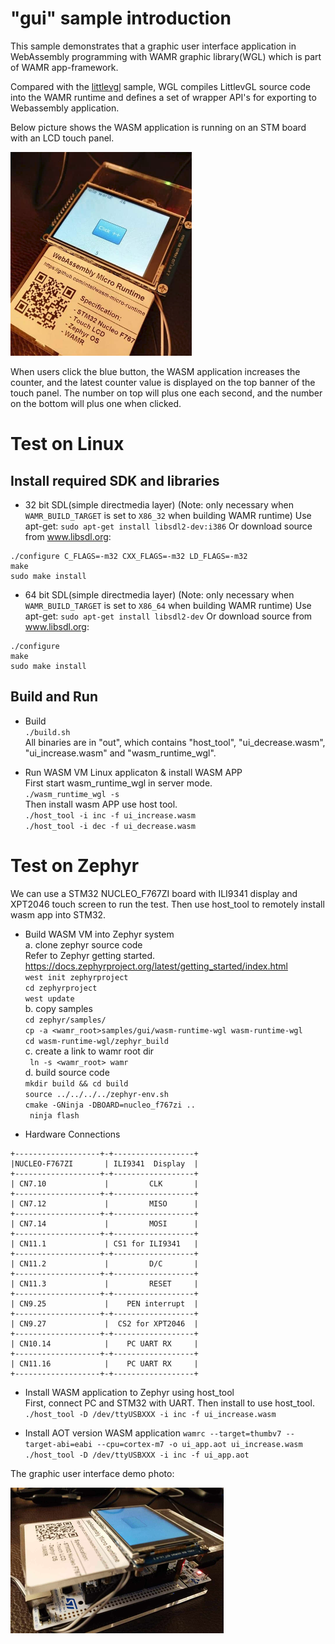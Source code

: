 "gui" sample introduction
==============
This sample demonstrates that a graphic user interface application in WebAssembly programming with WAMR graphic library(WGL)  which is part of WAMR app-framework. 

Compared with the [littlevgl](../littlevgl) sample, WGL compiles LittlevGL source code into the WAMR runtime and defines a set of wrapper API's for exporting to Webassembly application.


Below picture shows the WASM application is running on an STM board with an LCD touch panel.


![WAMR UI SAMPLE](../../doc/pics/vgl_demo2.png "WAMR UI DEMO")

 When users click the blue button, the WASM application increases the counter, and the latest counter value is displayed on the top banner of the touch panel. The number on top will plus one each second, and the number on the bottom will plus one when clicked.

# Test on Linux

Install required SDK and libraries
--------------
- 32 bit SDL(simple directmedia layer) (Note: only necessary when `WAMR_BUILD_TARGET` is set to `X86_32` when building WAMR runtime)
Use apt-get:
    `sudo apt-get install libsdl2-dev:i386`
Or download source from www.libsdl.org:
```
./configure C_FLAGS=-m32 CXX_FLAGS=-m32 LD_FLAGS=-m32
make
sudo make install
```
- 64 bit SDL(simple directmedia layer) (Note: only necessary when `WAMR_BUILD_TARGET` is set to `X86_64` when building WAMR runtime)
Use apt-get:
    `sudo apt-get install libsdl2-dev`
Or download source from www.libsdl.org:
```
./configure
make
sudo make install
```

Build and Run
--------------

- Build</br>
`./build.sh`</br>
    All binaries are in "out", which contains "host_tool", "ui_decrease.wasm", "ui_increase.wasm" and "wasm_runtime_wgl".

- Run WASM VM Linux applicaton & install WASM APP</br>
 First start wasm_runtime_wgl in server mode.</br>
`./wasm_runtime_wgl -s`</br>
 Then install wasm APP use host tool.</br>
`./host_tool -i inc -f ui_increase.wasm`</br>
`./host_tool -i dec -f ui_decrease.wasm`</br>



Test on Zephyr
================================

We can use a STM32 NUCLEO_F767ZI  board with ILI9341 display and XPT2046 touch screen to run the test. Then use host_tool to remotely install wasm app into STM32.
- Build WASM VM into Zephyr system</br>
 a. clone zephyr source code</br>
Refer to Zephyr getting started.</br>
https://docs.zephyrproject.org/latest/getting_started/index.html</br>
`west init zephyrproject`</br>
`cd zephyrproject`</br>
`west update`</br>
 b. copy samples</br>
    `cd zephyr/samples/`</br>
    `cp -a <wamr_root>samples/gui/wasm-runtime-wgl wasm-runtime-wgl`</br>
    `cd wasm-runtime-wgl/zephyr_build`</br>
 c. create a link to wamr root dir</br>
   ` ln -s <wamr_root> wamr`</br>
 d. build source code</br>
    `mkdir build && cd build`</br>
    `source ../../../../zephyr-env.sh`</br>
    `cmake -GNinja -DBOARD=nucleo_f767zi ..`</br>
   ` ninja flash`</br>

- Hardware Connections

```
+-------------------+-+------------------+
|NUCLEO-F767ZI       | ILI9341  Display  |
+-------------------+-+------------------+
| CN7.10             |         CLK       |
+-------------------+-+------------------+
| CN7.12             |         MISO      |
+-------------------+-+------------------+
| CN7.14             |         MOSI      |
+-------------------+-+------------------+
| CN11.1             | CS1 for ILI9341   |
+-------------------+-+------------------+
| CN11.2             |         D/C       |
+-------------------+-+------------------+
| CN11.3             |         RESET     |
+-------------------+-+------------------+
| CN9.25             |    PEN interrupt  |
+-------------------+-+------------------+
| CN9.27             |  CS2 for XPT2046  |
+-------------------+-+------------------+
| CN10.14            |    PC UART RX     |
+-------------------+-+------------------+
| CN11.16            |    PC UART RX     |
+-------------------+-+------------------+
```


- Install WASM application to Zephyr using host_tool</br>
First, connect PC and STM32 with UART. Then install to use host_tool.</br>
`./host_tool -D /dev/ttyUSBXXX -i inc -f ui_increase.wasm`

- Install AOT version WASM application
`wamrc --target=thumbv7 --target-abi=eabi --cpu=cortex-m7 -o ui_app.aot ui_increase.wasm`
`./host_tool -D /dev/ttyUSBXXX -i inc -f ui_app.aot`



The graphic user interface demo photo:

![WAMR samples diagram](../../doc/pics/vgl_demo.png "WAMR samples diagram")
